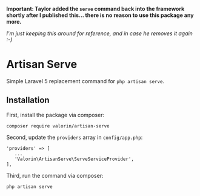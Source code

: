 **Important: Taylor added the `serve` command back into the framework shortly after I published this... there is no reason to use this package any more.**

*I'm just keeping this around for reference, and in case he removes it again :-)*

# Artisan Serve

Simple Laravel 5 replacement command for `php artisan serve`.

## Installation

First, install the package via composer:

```
composer require valorin/artisan-serve
```

Second, update the `providers` array in `config/app.php`:

```
'providers' => [
   ...
   'Valorin\ArtisanServe\ServeServiceProvider',
],
```

Third, run the command via composer:

```
php artisan serve
```
